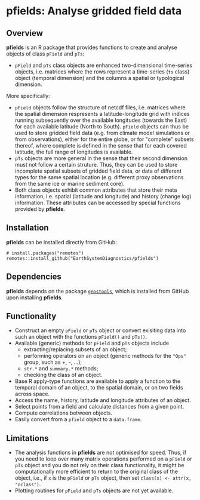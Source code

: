 # pfields: Analyse gridded field data

## Overview
**pfields** is an R package that provides functions to create and analyse objects of class `pField` and `pTs`:

* `pField` and `pTs` class objects are enhanced two-dimensional time-series objects, i.e. matrices where the rows represent a time-series (`ts` class) object (temporal dimension) and the columns a spatial or typological dimension.

More specifically:
* `pField` objects follow the structure of netcdf files, i.e. matrices where the spatial dimension respresents a latitude-longitude grid with indices running subsequently over the available longitudes (towards the East) for each available latitude (North to South). `pField` objects can thus be used to store gridded field data (e.g. from climate model simulations or from observations), either for the entire globe, or for "complete" subsets thereof, where complete is defined in the sense that for each covered latitude, the full range of longitudes is available.
* `pTs` objects are more general in the sense that their second dimension must not follow a certain struture. Thus, they can be used to store incomplete spatial subsets of gridded field data, or data of different types for the same spatial location (e.g. different proxy observations from the same ice or marine sediment core).
* Both class objects exhibit common attributes that store their meta information, i.e. spatial (latitude and longitude) and history (change log) information. These attributes can be accessed by special functions provided by **pfields**.

## Installation
**pfields** can be installed directly from GitHub:
```
# install.packages("remotes")
remotes::install_github("EarthSystemDiagnostics/pfields")
```
## Dependencies
**pfields** depends on the package
[`geostools`](https://github.com/EarthSystemDiagnostics/geostools), which is
installed from GitHub upon installing **pfields**.

## Functionality

* Construct an empty `pField` or `pTs` object or convert exisiting data into such an object with the functions `pField()` and `pTs()`.
* Available (generic) methods for `pField` and `pTs` objects include
  * extracting/replacing subsets of an object;
  * performing operators on an object (generic methods for the `"Ops"` group, such as +, -, ...);
  * `str.*` and `summary.*` methods;
  * checking the class of an object.
* Base R apply-type functions are available to apply a function to the temporal domain of an object, to the spatial domain, or on two fields across space.
* Access the name, history, latitude and longitude attributes of an object.
* Select points from a field and calculate distances from a given point.
* Compute correlations between objects.
* Easily convert from a `pfield` object to a `data.frame`.

## Limitations

* The analysis functions in **pfields** are not optimised for speed. Thus, if you need to loop over many matrix operations performed on a `pField` or `pTs` object and you do not rely on their class functionality, it might be computationally more efficient to return to the original class of the object, i.e., if `x` is the `pField` or `pTs` object, then set `class(x) <- attr(x, "oclass")`.
* Plotting routines for `pField` and `pTs` objects are not yet available.
